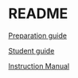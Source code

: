 # README


[Preparation guide](http://htmlpreview.github.com/?https://github.com/petervannes/LandjeRobot/blob/master/Guides/Landje%20robot%20Kit%20preparation.html)

[Student guide](http://htmlpreview.github.com/?https://github.com/petervannes/LandjeRobot/blob/master/Guides/Student%20guide%20NLD.html)

[Instruction Manual](https://github.com/petervannes/LandjeRobot/blob/master/Guides/instruction%20manual%20NLD.html)
